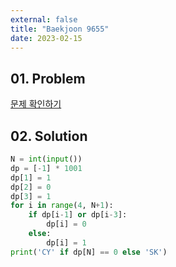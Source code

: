 ```yaml
---
external: false
title: "Baekjoon 9655"
date: 2023-02-15
---
```


## 01. Problem

[문제 확인하기](https://www.acmicpc.net/problem/9655)

## 02. Solution

```Python
N = int(input())
dp = [-1] * 1001
dp[1] = 1
dp[2] = 0
dp[3] = 1
for i in range(4, N+1):
    if dp[i-1] or dp[i-3]:
        dp[i] = 0
    else:
        dp[i] = 1
print('CY' if dp[N] == 0 else 'SK')
```
